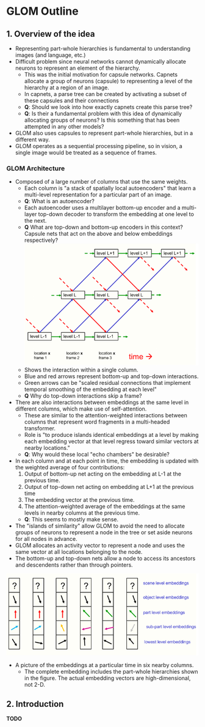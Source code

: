 # GLOM Outline

## 1. Overview of the idea
- Representing part-whole hierarchies is fundamental to understanding images (and language, etc.)
- Difficult problem since neural networks cannot dynamically allocate neurons to represent an element of the hierarchy.
  - This was the initial motivation for capsule networks. Capnets allocate a group of neurons (capsule) to representing a level of the hierarchy at a region of an image.
  - In capnets, a parse tree can be created by activating a subset of these capsules and their connections
  - **Q**: Should we look into how exactly capnets create this parse tree?
  - **Q**: Is their a fundamental problem with this idea of dynamically allocating groups of neurons? Is this something that has been attempted in any other models?
- GLOM also uses capsules to represent part-whole hierarchies, but in a different way.
- GLOM operates as a sequential processing pipeline, so in vision, a single image would be treated as a sequence of frames.

### GLOM Architecture
- Composed of a large number of columns that use the same weights.
  - Each column is "a stack of spatially local autoencoders" that learn a multi-level representation for a particular part of an image.
  - **Q**: What is an autoencoder?
  - Each autoencoder uses a multilayer bottom-up encoder and a multi-layer top-down decoder to transform the embedding at one level to the next.
  - **Q** What are top-down and bottom-up encoders in this context? Capsule nets that act on the above and below embeddings respectively?
  ![Figure 1](figure1.png)
  - Shows the interaction within a single column.
  - Blue and red arrows represent bottom-up and top-down interactions. 
  - Green arrows can be "scaled residual connections that implement temporal smoothing of the embedding at each level"
  - **Q** Why do top-down interactions skip a frame?
- There are also interactions between embeddings at the same level in different columns, which make use of self-attention.
  - These are similar to the attention-weighted interactions between columns that represent word fragments in a multi-headed transformer.
  - Role is "to produce islands identical embeddings at a level by making each embedding vector at that level regress toward similar vectors at nearby locations."
  - **Q**: Why would these local "echo chambers" be desirable?
- In each column and at each point in time, the embedding is updated with the weighted average of four contributions:
  1. Output of bottom-up net acting on the embedding at L-1 at the previous time.
  2. Output of top-down net acting on embedding at L+1 at the previous time
  3. The embedding vector at the previous time.
  4. The attention-weighted average of the embeddings at the same levels in nearby columns at the previous time.
  - **Q**: This seems to mostly make sense.
- The "islands of similarity" allow GLOM to avoid the need to allocate groups of neurons to represent a node in the tree or set aside neurons for all nodes in advance.
- GLOM allocates an activity vector to represent a node and uses the same vector at all locations belonging to the node.
- The bottom-up and top-down nets allow a node to access its ancestors and descendents rather than through pointers.

![Figure 2](figure2.png)
- A picture of the embeddings at a particular time in six nearby columns.
  - The complete embedding includes the part-whole hierarchies shown in the figure. The actual embedding vectors are high-dimensional, not 2-D.

## 2. Introduction

**TODO**